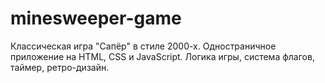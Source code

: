 # minesweeper-game
Классическая игра "Сапёр" в стиле 2000-х. Одностраничное приложение на HTML, CSS и JavaScript. Логика игры, система флагов, таймер, ретро-дизайн.
